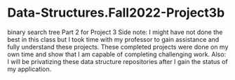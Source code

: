 # Data-Structures.Fall2022-Project3b
binary search tree Part 2 for Project 3
Side note: I might have not done the best in this class but I took time with my professor to gain assistance and fully understand these projects. 
These completed projects were done on my own time and show that I am capable of completing challenging work. 
Also: I will be privatizing these data structure repositories after I gain the status of my application.
